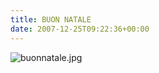 ```yaml
---
title: BUON NATALE
date: 2007-12-25T09:22:36+00:00
---
```

![buonnatale.jpg](/images/articoli/buonnatale.jpg)